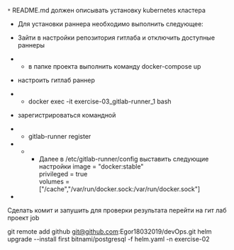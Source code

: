 `*` README.md должен описывать установку kubernetes кластера
  
* Для установки раннера необходимо выполнить следующее:

* Зайти в настройки репозитория гитлаба и отключить доступные раннеры
* * в папке проекта выполнить команду docker-compose up
* настроить гитлаб раннер
* *  docker exec -it exercise-03_gitlab-runner_1 bash
* зарегистрироваться командной
* * gitlab-runner register
* * * Далее в /etc/gitlab-runner/config выставить следующие настройки
      image = "docker:stable"                                                                                                                              
      privileged = true                                                                                                                                    
      volumes = ["/cache","/var/run/docker.sock:/var/run/docker.sock"]
* 
 
Сделать комит и запушить
для проверки результата  перейти на гит лаб проект job






git remote add github git@github.com:Egor18032019/devOps.git
helm upgrade --install first bitnami/postgresql -f helm.yaml -n exercise-02